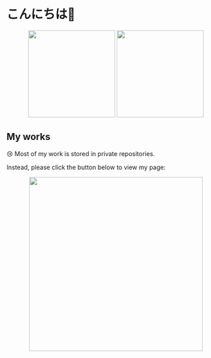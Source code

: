 # こんにちは👋

<p align="center">
  <img src="https://github-readme-stats-delta-plum-94.vercel.app/api?username=hhh67&count_private=true&show_icons=true&theme=tokyonight" height="200">
  <img src="https://github-readme-stats-delta-plum-94.vercel.app/api/top-langs/?username=hhh67&theme=tokyonight" height="200">
</p>

## My works

😢 Most of my work is stored in private repositories.

Instead, please click the button below to view my page:


<p align="center">
    <a href="https://www.efabvx.com/pages/native/">
      <img src="https://hhh67.github.io/app-portal/public/link_button.png" width="400">
    </a>  
</p>
